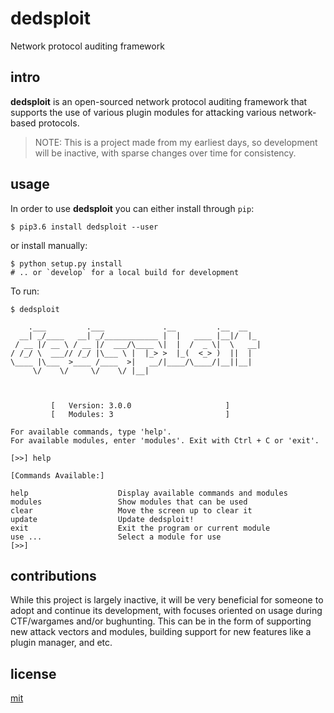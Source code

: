 # dedsploit

Network protocol auditing framework

## intro

__dedsploit__ is an open-sourced network protocol auditing framework that supports the use of various plugin modules for
attacking various network-based protocols.

> NOTE: This is a project made from my earliest days, so development will be inactive, with sparse changes over time for consistency.

## usage

In order to use __dedsploit__ you can either install through `pip`:

```
$ pip3.6 install dedsploit --user
```

or install manually:

```
$ python setup.py install
# .. or `develop` for a local build for development
```

To run:

```
$ dedsploit

    .___         .___             .__         .__  __
  __| _/____   __| _/____________ |  |   ____ |__|/  |_
 / __ |/ __ \ / __ |/  ___/\____ \|  |  /  _ \|  \   __|
/ /_/ \  ___// /_/ |\___ \ |  |_> >  |_(  <_> )  ||  |
\____ |\___  >____ /____  >|   __/|____/\____/|__||__|
     \/    \/     \/    \/ |__|



         [   Version: 3.0.0                     ]
         [   Modules: 3                         ]

For available commands, type 'help'.
For available modules, enter 'modules'. Exit with Ctrl + C or 'exit'.

[>>] help

[Commands Available:]

help                    Display available commands and modules
modules                 Show modules that can be used
clear                   Move the screen up to clear it
update                  Update dedsploit!
exit                    Exit the program or current module
use ...                 Select a module for use
[>>]
```

## contributions

While this project is largely inactive, it will be very beneficial for someone to adopt and continue its development, with focuses oriented on
usage during CTF/wargames and/or bughunting. This can be in the form of supporting new attack vectors and modules, building support for new features
like a plugin manager, and etc.

## license

[mit](https://codemuch.tech/license.txt)
